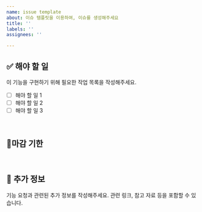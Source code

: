 ```yaml
---
name: issue template
about: 이슈 템플릿을 이용하여, 이슈를 생성해주세요
title: ''
labels: ''
assignees: ''

---
```


## ✅ 해야 할 일
이 기능을 구현하기 위해 필요한 작업 목록을 작성해주세요.
- [ ] 해야 할 일 1
- [ ] 해야 할 일 2
- [ ] 해야 할 일 3

<br>

## 📅마감 기한

<br>

## 📂 추가 정보
기능 요청과 관련된 추가 정보를 작성해주세요. 관련 링크, 참고 자료 등을 포함할 수 있습니다.

